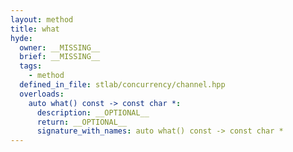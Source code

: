 ```yaml
---
layout: method
title: what
hyde:
  owner: __MISSING__
  brief: __MISSING__
  tags:
    - method
  defined_in_file: stlab/concurrency/channel.hpp
  overloads:
    auto what() const -> const char *:
      description: __OPTIONAL__
      return: __OPTIONAL__
      signature_with_names: auto what() const -> const char *
---
```

